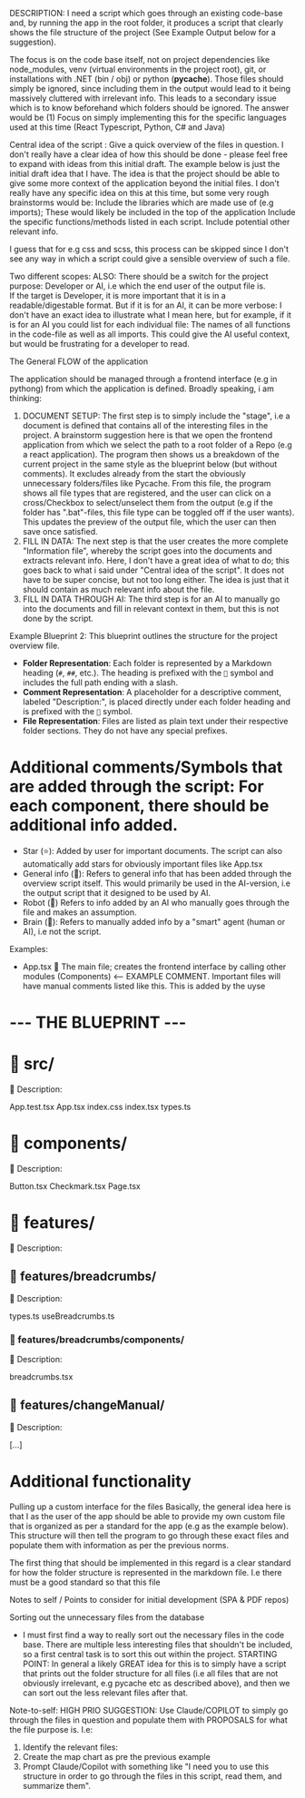 
DESCRIPTION: I need a script which goes through an existing code-base and, by running the app in the root folder, it produces a script that clearly shows the file structure of the project (See Example Output below for a suggestion). 

The focus is on the code base itself, not on project dependencies like node_modules, venv (virtual environments in the project root), git, or installations with .NET (bin / obj) or python (__pycache__). 
Those files should simply be ignored, since including them in the output would lead to it being massively cluttered with irrelevant info. This leads to a secondary issue which is to know beforehand which folders should be ignored. The answer would be (1) Focus on simply implementing this for the specific languages used at this time (React Typescript, Python, C# and Java)

Central idea of the script : Give a quick overview of the files in question. 
I don't really have a clear idea of how this should be done - please feel free to expand with ideas from this initial draft. The example below is just the initial draft idea that I have. The idea is that the project should be able to give some more context of the application beyond the initial files. I don't really have any specific idea on this at this time, but some very rough brainstorms would be: 
Include the libraries which are made use of (e.g imports); These would likely be included in the top of the application
Include the specific functions/methods listed in each script. 
Include potential other relevant info. 

I guess that for e.g css and scss, this process can be skipped since I don't see any way in which a script could give a sensible overview of such a file. 


Two different scopes: 
ALSO: There should be a switch for the project purpose: Developer or AI, i.e which the end user of the output file is.   
If the target is Developer, it is more important that it is in a readable/digestable format. 
But if it is for an AI, it can be more verbose: I don't have an exact idea to illustrate what I mean here, but for example, if it is for an AI you could list for each individual file: The names of all functions in the code-file as well as all imports. This could give the AI useful context, but would be frustrating for a developer to read. 

The General FLOW of the application

The application should be managed through a frontend interface (e.g in pythong) from which the application is defined. Broadly speaking, i am thinking: 

1. DOCUMENT SETUP: The first step is to simply include the "stage", i.e a document is defined that contains all of the interesting files in the project. A brainstorm suggestion here is that we open the frontend application from which we select the path to a root folder of a Repo (e.g a react application). The program then shows us a breakdown of the current project in the same style as the blueprint below (but without comments). It excludes already from the start the obviously unnecessary folders/files like Pycache. From this file, the program shows all file types that are registered, and the user can click on a cross/Checkbox to select/unselect them from the output (e.g if the folder has ".bat"-files, this file type can be toggled off if the user wants). This updates the preview of the output file, which the user can then save once satisfied. 
2. FILL IN DATA: The next step is that the user creates the more complete "Information file", whereby the script goes into the documents and extracts relevant info. Here, I don't have a great idea of what to do; this goes back to what i said under "Central idea of the script". It does not have to be super concise, but not too long either. The idea is just that it should contain as much relevant info about the file. 
3. FILL IN DATA THROUGH AI: The third step is for an AI to manually go into the documents and fill in relevant context in them, but this is not done by the script. 

Example Blueprint 2: 
This blueprint outlines the structure for the project overview file.


*   **Folder Representation**: Each folder is represented by a Markdown heading (`#`, `##`, etc.). The heading is prefixed with the `📁` symbol and includes the full path ending with a slash.
*   **Comment Representation**: A placeholder for a descriptive comment, labeled "Description:", is placed directly under each folder heading and is prefixed with the `📄` symbol.
*   **File Representation**: Files are listed as plain text under their respective folder sections. They do not have any special prefixes.




# Additional comments/Symbols that are added through the script: For each component, there should be additional info added.


* Star (⭐️): Added by user for important documents. The script can also automatically add stars for obviously important files like App.tsx
* General info (📕): Refers to general info that has been added through the overview script itself. This would primarily be used in the AI-version, i.e the output script that it designed to be used by AI.
* Robot (🤖) Refers to info added by an AI who manually goes through the file and makes an assumption.
* Brain (🧠): Refers to manually added info by a "smart" agent (human or AI), i.e not the script.


Examples:
* App.tsx 🧠 The main file; creates the frontend interface by calling other modules (Components) <-- EXAMPLE COMMENT. Important files will have manual comments listed like this. This is added by the uyse




# --- THE BLUEPRINT ---
# 📁 src/
📄 Description:


App.test.tsx
App.tsx
index.css
index.tsx
types.ts


# 📁 components/
📄 Description:


Button.tsx
Checkmark.tsx
Page.tsx


# 📁 features/
📄 Description:


## 📁 features/breadcrumbs/
📄 Description:


types.ts
useBreadcrumbs.ts


### 📁 features/breadcrumbs/components/
📄 Description:


breadcrumbs.tsx


## 📁 features/changeManual/
📄 Description:


[...]




# Additional functionality 

Pulling up a custom interface for the files
Basically, the general idea here is that I as the user of the app should be able to provide my own custom file that is organized as per a standard for the app (e.g as the example below). This structure will then tell the program to go through these exact files and populate them with information as per the previous norms.

The first thing that should be implemented in this regard is a clear standard for how the folder structure is represented in the markdown file. I.e there must be a good standard so that this file 

Notes to self / Points to consider for initial development (SPA & PDF repos)

Sorting out the unnecessary files from the database
- I must first find a way to really sort out the necessary files in the code base. There are multiple less interesting files that shouldn't be included, so a first central task is to sort this out within the project. STARTING POINT: In general a likely GREAT idea for this is to simply have a script that prints out the folder structure for all files (i.e all files that are not obviously irrelevant, e.g pycache etc as described above), and then we can sort out the less relevant files after that. 


Note-to-self: HIGH PRIO SUGGESTION:
Use Claude/COPILOT to simply go through the files in question and populate them with PROPOSALS for what the file purpose is. I.e: 
1. Identify the relevant files: 
2. Create the map chart as pre the previous example
3. Prompt Claude/Copilot with something like "I need you to use this structure in order to go through the files in this script, read them, and summarize them". 

